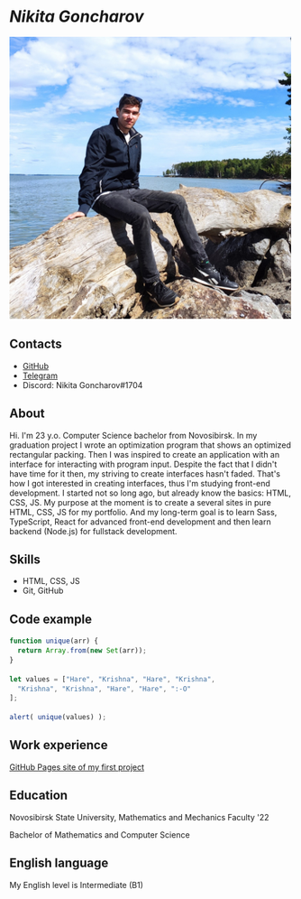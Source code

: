 # *Nikita Goncharov*

<img src="photo.jpg" alt="drawing" width="500">

## Contacts
* [GitHub](https://github.com/tikagoncharov)
* [Telegram](https://t.me/tikagoncharov)
* Discord: Nikita Goncharov#1704

## About
Hi. I'm 23 y.o. Computer Science bachelor from Novosibirsk. In my graduation project I wrote an optimization program that shows an optimized rectangular packing. Then I was inspired to create an application with an interface for interacting with program input. Despite the fact that I didn't have time for it then, my striving to create interfaces hasn't faded. That's how I got interested in creating interfaces, thus I'm studying front-end development. I started not so long ago, but already know the basics: HTML, CSS, JS. My purpose at the moment is to create a several sites in pure HTML, CSS, JS for my portfolio. And my long-term goal is to learn Sass, TypeScript, React for advanced front-end development and then learn backend (Node.js) for fullstack development.

## Skills
* HTML, CSS, JS
* Git, GitHub

## Code example

``` js
function unique(arr) {
  return Array.from(new Set(arr));
}

let values = ["Hare", "Krishna", "Hare", "Krishna",
  "Krishna", "Krishna", "Hare", "Hare", ":-O"
];

alert( unique(values) ); 
```

## Work experience
[GitHub Pages site of my first project](https://tikagoncharov.github.io/zaverstayu/)

## Education
Novosibirsk State University, Mathematics and Mechanics Faculty '22

Bachelor of Mathematics and Computer Science

## English language
My English level is Intermediate (B1)
